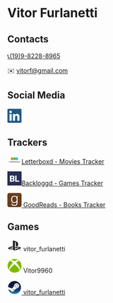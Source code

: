 # Vitor Furlanetti

## Contacts
[📞(19)9-8228-8965](http://wa.me/5519982288965)

✉️ vitorf@gmail.com


## Social Media
[![linkedin](img/linked.png)](https://www.linkedin.com/in/vitorf/)

## Trackers
[![letterboxd](img/letterboxd.png)Letterboxd - Movies Tracker](https://letterboxd.com/vitorf/)

[![backloggd](img/bl.png)Backloggd - Games Tracker](https://www.backloggd.com/u/VitorFurlanetti)

[![goodreads](img/goodreads.png) GoodReads - Books Tracker](https://www.goodreads.com/user/show/134696038-vitor-furlanetti)



## Games
![psn](img/playstation.png) vitor_furlanetti

![xbox](img/xbox.png) Vitor9960

[![steam](img/steam.png) vitor_furlanetti](https://steamcommunity.com/id/vitor_furlanetti/)
